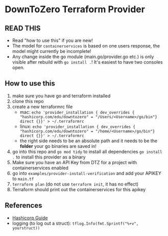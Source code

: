 # DownToZero Terraform Provider

## READ THIS

* Read "how to use this" if you are new!
* The model for `containerservices` is based on one users response, the model might currently be incomplete!
* Any change inside the go module (main.go/provider.go etc.) is only visible after rebuild with `go install .`! It's easiest to have two consoles open.

## How to use this

1. make sure you have go and terraform installed
2. clone this repo
3. create a new terraformrc file
    * mac: `echo 'provider_installation { dev_overrides { "hashicorp.com/edu/downtozero" = "/Users/<Username>/go/bin"} direct {}}' > ~/.terraformrc`
    * linux: `echo 'provider_installation { dev_overrides { "hashicorp.com/edu/downtozero" = "/home/<Username>/go/bin"} direct {}}' > ~/.terraformrc`
    * the right side needs to be an absolute path and it needs to be the **folder** your go binaries are saved in!
4. go into this repo and `go mod tidy` to install all dependencies `go install .` to install this provider as a binary
5. Make sure you have an API Key from DTZ for a project with containerservices enabled
6. go into `examples/provider-install-verification` and add your APIKEY to `main.tf`
7. `terraform plan` (do not use `terraform init`, it has no effect)
8. Terraform should print out the containerservices for this apikey

## References

* [Hashicorp Guide](https://developer.hashicorp.com/terraform/tutorials/providers-plugin-framework/providers-plugin-framework-provider)
* logging (to log out a struct): `tflog.Info(fmt.Sprintf("%+v", yourstruct))`
